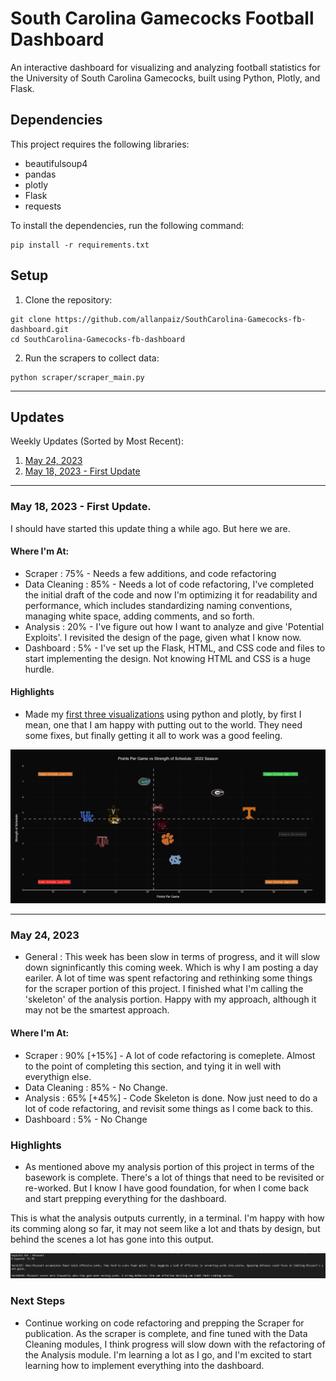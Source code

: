 # South Carolina Gamecocks Football Dashboard

An interactive dashboard for visualizing and analyzing football statistics for the University of South Carolina Gamecocks, built using Python, Plotly, and Flask.

## Dependencies

This project requires the following libraries:

- beautifulsoup4
- pandas
- plotly
- Flask
- requests

To install the dependencies, run the following command:

```
pip install -r requirements.txt
```


## Setup

1. Clone the repository:

```
git clone https://github.com/allanpaiz/SouthCarolina-Gamecocks-fb-dashboard.git
cd SouthCarolina-Gamecocks-fb-dashboard
```

2. Run the scrapers to collect data:

```
python scraper/scraper_main.py
```

***

## Updates
Weekly Updates (Sorted by Most Recent):
1. [May 24, 2023](https://github.com/allanpaiz/SouthCarolina-Gamecocks-fb-dashboard#may-24-2023)
2. [May 18, 2023 - First Update](https://github.com/allanpaiz/SouthCarolina-Gamecocks-fb-dashboard#may-18-2023---first-update)

***

### May 18, 2023 - First Update.
I should have started this update thing a while ago. But here we are. 

#### Where I'm At:
- Scraper : 75% - Needs a few additions, and code refactoring  
- Data Cleaning : 85% - Needs a lot of code refactoring, I've completed the initial draft of the code and now I'm optimizing it for readability and performance, which includes standardizing naming conventions, managing white space, adding comments, and so forth.
- Analysis : 20% - I've figure out how I want to analyze and give 'Potential Exploits'. I revisited the design of the page, given what I know now. 
- Dashboard : 5% - I've set up the Flask, HTML, and CSS code and files to start implementing the design. Not knowing HTML and CSS is a huge hurdle. 

#### Highlights
- Made my [first three visualizations](https://github.com/allanpaiz/SouthCarolina-Gamecocks-fb-dashboard/tree/main/vis/FirstDraft) using python and plotly, by first I mean, one that I am happy with putting out to the world. They need some fixes, but finally getting it all to work was a good feeling.

![ppg_sos](https://github.com/allanpaiz/SouthCarolina-Gamecocks-fb-dashboard/blob/main/vis/FirstDraft/ppg_sos.png)

***

### May 24, 2023
- General : This week has been slow in terms of progress, and it will slow down signinficantly this coming week. Which is why I am posting a day eariler. A lot of time was spent refactoring and rethinking some things for the scraper portion of this project. I finished what I'm calling the 'skeleton' of the analysis portion. Happy with my approach, although it may not be the smartest approach. 

#### Where I'm At:
- Scraper : 90% [+15%] - A lot of code refactoring is comeplete. Almost to the point of completing this section, and tying it in well with everythign else.  
- Data Cleaning : 85% - No Change.
- Analysis : 65% [+45%] - Code Skeleton is done. Now just need to do a lot of code refactoring, and revisit some things as I come back to this.
- Dashboard : 5% - No Change

### Highlights
- As mentioned above my analysis portion of this project in terms of the basework is complete. There's a lot of things that need to be revisited or re-worked. But I know I have good foundation, for when I come back and start prepping everything for the dashboard. 

This is what the analysis outputs currently, in a terminal. I'm happy with how its comming along so far, it may not seem like a lot and thats by design, but behind the scenes a lot has gone into this output. 

![analysis_draft](https://github.com/allanpaiz/SouthCarolina-Gamecocks-fb-dashboard/blob/main/vis/FirstDraft/analysis_draft.png)

### Next Steps
- Continue working on code refactoring and prepping the Scraper for publication. As the scraper is complete, and fine tuned with the Data Cleaning modules, I think progress will slow down with the refactoring of the Analysis module. I'm learning a lot as I go, and I'm excited to start learning how to implement everything into the dashboard. 
